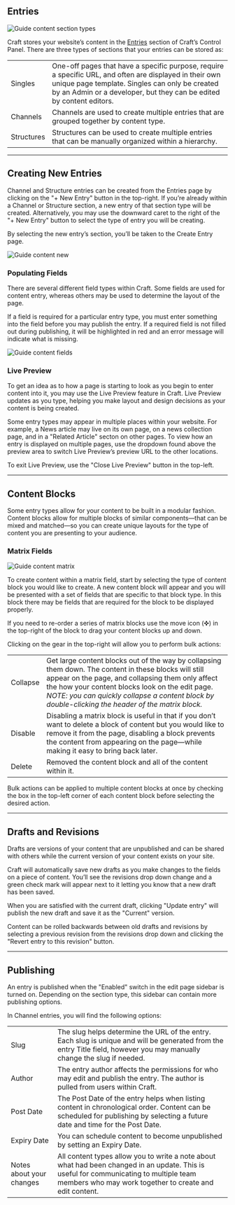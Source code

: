 ## Entries

<img src='[GUIDE_VOLUME_PATH]/content-section-types.png' alt='Guide content section types'>

Craft stores your website&rsquo;s content in the <a href="/admin/entries">Entries</a> section of Craft’s Control Panel. There are three types of sections that your entries can be stored as:

|  |  |
| --- | --- |
| Singles | One-off pages that have a specific purpose, require a specific URL, and often are displayed in their own unique page template. Singles can only be created by an Admin or a developer, but they can be edited by content editors. |
| Channels | Channels are used to create multiple entries that are grouped together by content type. |
| Structures | Structures can be used to create multiple entries that can be manually organized within a hierarchy. |

---

## Creating New Entries

<grid grid-type="text-sidebar">
  <div>
    <p>Channel and Structure entries can be created from the Entries page by clicking on the "+&nbsp;New Entry" button in the top-right. If you&rsquo;re already within a Channel or Structure section, a new entry of that section type will be created. Alternatively, you may use the downward caret to the right of the "+&nbsp;New Entry" button to select the type of entry you will be creating.</p>
    <p>By selecting the new entry&rsquo;s section, you&rsquo;ll be taken to the Create Entry page.</p>
  </div>
  <div>
    <img data-lazy-load data-src='[GUIDE_VOLUME_PATH]/content-new.png' alt='Guide content new'>
  </div>
</grid>


### Populating Fields

<grid grid-type="2-column">
  <div>
    <p>There are several different field types within Craft. Some fields are used for content entry, whereas others may be used to determine the layout of the page.</p>
    <p>If a field is required for a particular entry type, you must enter something into the field before you may publish the entry. If a required field is not filled out during publishing, it will be highlighted in red and an error message will indicate what is missing.</p>
  </div>
  <div>
    <img data-lazy-load data-src='[GUIDE_VOLUME_PATH]/content-fields.png' alt='Guide content fields'>
  </div>
</grid>


### Live Preview

To get an idea as to how a page is starting to look as you begin to enter content into it, you may use the Live Preview feature in Craft. Live Preview updates as you type, helping you make layout and design decisions as your content is being created.

Some entry types may appear in multiple places within your website. For example, a News article may live on its own page, on a news collection page, and in a "Related Article" secton on other pages. To view how an entry is displayed on multiple pages, use the dropdown found above the preview area to switch Live Preview’s preview URL to the other locations.

To exit Live Preview, use the "Close Live Preview" button in the top-left.

---

## Content Blocks

Some entry types allow for your content to be built in a modular fashion. Content blocks allow for multiple blocks of similar components&mdash;that can be mixed and matched&mdash;so you can create unique layouts for the type of content you are presenting to your audience.


### Matrix Fields

<grid grid-type="text-sidebar">
  <div>
    <img data-lazy-load data-src='[GUIDE_VOLUME_PATH]/content-matrix.png' alt='Guide content matrix'>
  </div>
  <div>
    <p>To create content within a matrix field, start by selecting the type of content block you would like to create. A new content block will appear and you will be presented with a set of fields that are specific to that block type. In this block there may be fields that are required for the block to be displayed properly.</p>
    <p>If you need to re-order a series of matrix blocks use the move icon (✜) in the top-right of the block to drag your content blocks up and down.</p>
  </div>
</grid>


Clicking on the gear in the top-right will allow you to perform bulk actions:

|  |  |
| --- | --- |
| Collapse | Get large content blocks out of the way by collapsing them down. The content in these blocks will still appear on the page, and collapsing them only affect the how your content blocks look on the edit page. _NOTE: you can quickly collapse a content block by double-clicking the header of the matrix block._ |
| Disable | Disabling a matrix block is useful in that if you don&rsquo;t want to delete a block of content but you would like to remove it from the page, disabling a block prevents the content from appearing on the page&mdash;while making it easy to bring back later. |
| Delete | Removed the content block and all of the content within it. |

Bulk actions can be applied to multiple content blocks at once by checking the box in the top-left corner of each content block before selecting the desired action.

---

## Drafts and Revisions

Drafts are versions of your content that are unpublished and can be shared with others while the current version of your content exists on your site.

Craft will automatically save new drafts as you make changes to the fields on a piece of content. You’ll see the revisions drop down change and a green check mark will appear next to it letting you know that a new draft has been saved.

When you are satisfied with the current draft, clicking "Update entry" will publish the new draft and save it as the "Current" version.

Content can be rolled backwards between old drafts and revisions by selecting a previous revision from the revisions drop down and clicking the "Revert entry to this revision" button.

---

## Publishing

An entry is published when the "Enabled" switch in the edit page sidebar is turned on. Depending on the section type, this sidebar can contain more publishing options.

In Channel entries, you will find the following options:

|  |  |
| --- | --- |
| Slug | The slug helps determine the URL of the entry. Each slug is unique and will be generated from the entry Title field, however you may manually change the slug if needed. |
| Author | The entry author affects the permissions for who may edit and publish the entry. The author is pulled from users within Craft. |
| Post Date | The Post Date of the entry helps when listing content in chronological order. Content can be scheduled for publishing by selecting a future date and time for the Post Date. |
| Expiry Date | You can schedule content to become unpublished by setting an Expiry Date. |
| Notes about your changes | All content types allow you to write a note about what had been changed in an update. This is useful for communicating to multiple team members who may work together to create and edit content. |